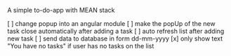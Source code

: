 A simple to-do-app with MEAN stack

[ ] change popup into an angular module
[ ] make the popUp of the new task close automatically after adding a task
[ ] auto refresh list after adding new task
[ ] send data to database in form dd-mm-yyyy
[x] only show text "You have no tasks" if user has no tasks on the list